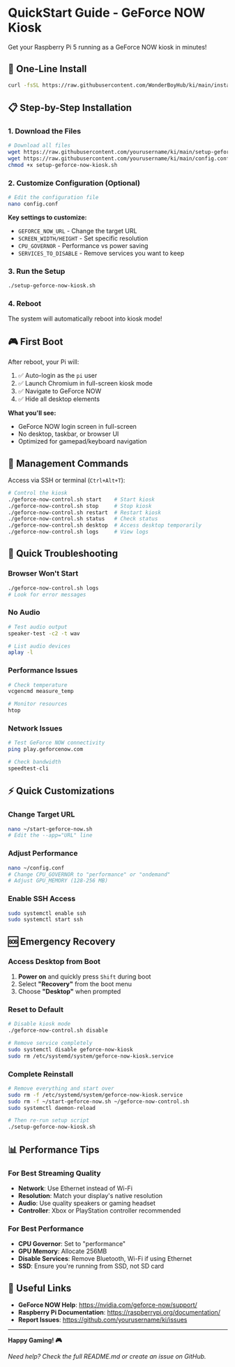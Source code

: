 # QuickStart Guide - GeForce NOW Kiosk

Get your Raspberry Pi 5 running as a GeForce NOW kiosk in minutes!

## 🚀 One-Line Install

```bash
curl -fsSL https://raw.githubusercontent.com/WonderBoyHub/ki/main/install.sh | bash
```

## 📋 Step-by-Step Installation

### 1. Download the Files
```bash
# Download all files
wget https://raw.githubusercontent.com/yourusername/ki/main/setup-geforce-now-kiosk.sh
wget https://raw.githubusercontent.com/yourusername/ki/main/config.conf
chmod +x setup-geforce-now-kiosk.sh
```

### 2. Customize Configuration (Optional)
```bash
# Edit the configuration file
nano config.conf
```

**Key settings to customize:**
- `GEFORCE_NOW_URL` - Change the target URL
- `SCREEN_WIDTH/HEIGHT` - Set specific resolution
- `CPU_GOVERNOR` - Performance vs power saving
- `SERVICES_TO_DISABLE` - Remove services you want to keep

### 3. Run the Setup
```bash
./setup-geforce-now-kiosk.sh
```

### 4. Reboot
The system will automatically reboot into kiosk mode!

## 🎮 First Boot

After reboot, your Pi will:
1. ✅ Auto-login as the `pi` user
2. ✅ Launch Chromium in full-screen kiosk mode  
3. ✅ Navigate to GeForce NOW
4. ✅ Hide all desktop elements

**What you'll see:**
- GeForce NOW login screen in full-screen
- No desktop, taskbar, or browser UI
- Optimized for gamepad/keyboard navigation

## 🔧 Management Commands

Access via SSH or terminal (`Ctrl+Alt+T`):

```bash
# Control the kiosk
./geforce-now-control.sh start    # Start kiosk
./geforce-now-control.sh stop     # Stop kiosk  
./geforce-now-control.sh restart  # Restart kiosk
./geforce-now-control.sh status   # Check status
./geforce-now-control.sh desktop  # Access desktop temporarily
./geforce-now-control.sh logs     # View logs
```

## 🎯 Quick Troubleshooting

### Browser Won't Start
```bash
./geforce-now-control.sh logs
# Look for error messages
```

### No Audio
```bash
# Test audio output
speaker-test -c2 -t wav

# List audio devices  
aplay -l
```

### Performance Issues
```bash
# Check temperature
vcgencmd measure_temp

# Monitor resources
htop
```

### Network Issues
```bash
# Test GeForce NOW connectivity
ping play.geforcenow.com

# Check bandwidth
speedtest-cli
```

## ⚡ Quick Customizations

### Change Target URL
```bash
nano ~/start-geforce-now.sh
# Edit the --app="URL" line
```

### Adjust Performance
```bash
nano ~/config.conf
# Change CPU_GOVERNOR to "performance" or "ondemand"
# Adjust GPU_MEMORY (128-256 MB)
```

### Enable SSH Access
```bash
sudo systemctl enable ssh
sudo systemctl start ssh
```

## 🆘 Emergency Recovery

### Access Desktop from Boot
1. **Power on** and quickly press `Shift` during boot
2. Select **"Recovery"** from the boot menu
3. Choose **"Desktop"** when prompted

### Reset to Default
```bash
# Disable kiosk mode
./geforce-now-control.sh disable

# Remove service completely  
sudo systemctl disable geforce-now-kiosk
sudo rm /etc/systemd/system/geforce-now-kiosk.service
```

### Complete Reinstall
```bash
# Remove everything and start over
sudo rm -f /etc/systemd/system/geforce-now-kiosk.service
sudo rm -f ~/start-geforce-now.sh ~/geforce-now-control.sh
sudo systemctl daemon-reload

# Then re-run setup script
./setup-geforce-now-kiosk.sh
```

## 📊 Performance Tips

### For Best Streaming Quality
- **Network**: Use Ethernet instead of Wi-Fi
- **Resolution**: Match your display's native resolution
- **Audio**: Use quality speakers or gaming headset
- **Controller**: Xbox or PlayStation controller recommended

### For Best Performance  
- **CPU Governor**: Set to "performance"
- **GPU Memory**: Allocate 256MB
- **Disable Services**: Remove Bluetooth, Wi-Fi if using Ethernet
- **SSD**: Ensure you're running from SSD, not SD card

## 🔗 Useful Links

- **GeForce NOW Help**: https://nvidia.com/geforce-now/support/
- **Raspberry Pi Documentation**: https://raspberrypi.org/documentation/
- **Report Issues**: https://github.com/yourusername/ki/issues

---

**Happy Gaming! 🎮**

*Need help? Check the full README.md or create an issue on GitHub.*